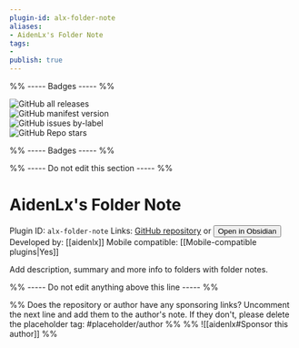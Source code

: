 ```yaml
---
plugin-id: alx-folder-note
aliases:
- AidenLx's Folder Note
tags: 
- 
publish: true
---
```


%% ----- Badges ----- %%

![GitHub all releases](https://img.shields.io/github/downloads/aidenlx/alx-folder-note/total?color=573E7A&logo=github&style=for-the-badge)   
![GitHub manifest version](https://img.shields.io/github/manifest-json/v/aidenlx/alx-folder-note?color=573E7A&logo=github&style=for-the-badge)   
![GitHub issues by-label](https://img.shields.io/github/issues/aidenlx/alx-folder-note/help%20wanted?color=573E7A&logo=github&style=for-the-badge)   
![GitHub Repo stars](https://img.shields.io/github/stars/aidenlx/alx-folder-note?color=573E7A&logo=github&style=for-the-badge)

%% ----- Badges ----- %%

%% ----- Do not edit this section ----- %%

# AidenLx's Folder Note

Plugin ID: `alx-folder-note`
Links: [GitHub repository](https://github.com/aidenlx/alx-folder-note) or [<button id=HH>Open in Obsidian</button>](obsidian://goto-plugin?id=alx-folder-note)
Developed by: [[aidenlx]]
Mobile compatible: [[Mobile-compatible plugins|Yes]]

Add description, summary and more info to folders with folder notes.

%% ----- Do not edit anything above this line ----- %% 

%% Does the repository or author have any sponsoring links? Uncomment the next line and add them to the author's note. If they don't, please delete the placeholder tag: #placeholder/author %%
%% ![[aidenlx#Sponsor this author]] %%

